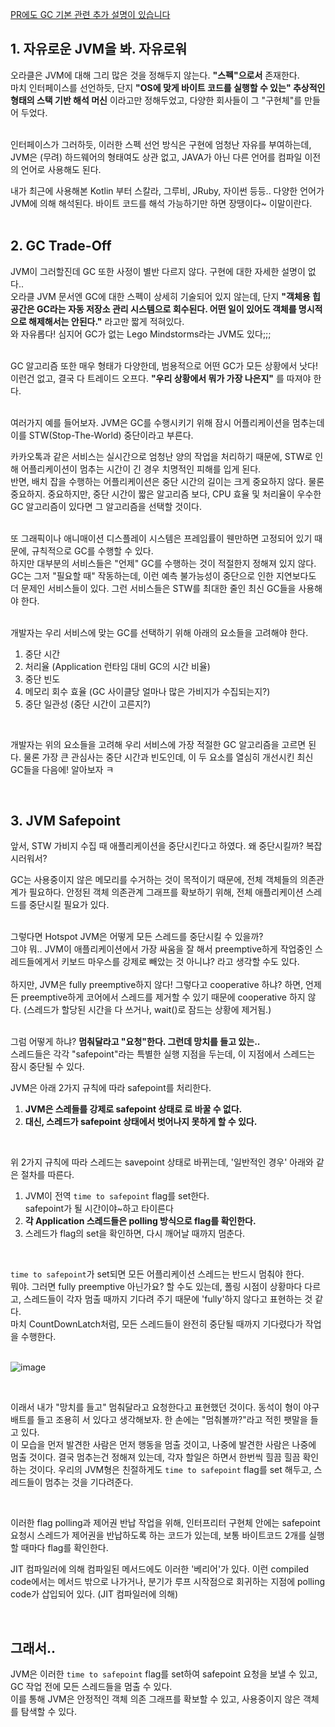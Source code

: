 [PR에도 GC 기본 관련 추가 설명이 있습니다](https://github.com/10000-Bagger/free-topic-study/pull/18)

## 1. 자유로운 JVM을 봐. 자유로워 <br>

오라클은 JVM에 대해 그리 많은 것을 정해두지 않는다. **"스펙"으로서** 존재한다. <br>
마치 인터페이스를 선언하듯, 단지 **"OS에 맞게 바이트 코드를 실행할 수 있는" 추상적인 형태의 스택 기반 해석 머신** 이라고만 정해두었고, 다양한 회사들이 그 "구현체"를 만들어 두었다. <br> <br>

인터페이스가 그러하듯, 이러한 스펙 선언 방식은 구현에 엄청난 자유를 부여하는데, JVM은 (무려) 하드웨어의 형태여도 상관 없고, JAVA가 아닌 다른 언어를 컴파일 이전의 언어로 사용해도 된다. <br>

내가 최근에 사용해본 Kotlin 부터 스칼라, 그루비, JRuby, 자이썬 등등.. 다양한 언어가 JVM에 의해 해석된다. 바이트 코드를 해석 가능하기만 하면 장땡이다~ 이말이란다. <br> <br>


## 2. GC Trade-Off
JVM이 그러할진데 GC 또한 사정이 별반 다르지 않다. 구현에 대한 자세한 설명이 없다.. <br> 
오라클 JVM 문서엔 GC에 대한 스펙이 상세히 기술되어 있지 않는데, 단지 **"객체용 힙 공간은 GC라는 자동 저장소 관리 시스템으로 회수된다. 어떤 일이 있어도 객체를 명시적으로 해제해서는 안된다."** 라고만 짧게 적혀있다. <Br> 와 자유롭다! 심지어 GC가 없는 Lego Mindstorms라는 JVM도 있다;;; <br> <br>

GC 알고리즘 또한 매우 형태가 다양한데, 범용적으로 어떤 GC가 모든 상황에서 낫다! 이런건 없고, 결국 다 트레이드 오프다. **"우리 상황에서 뭐가 가장 나은지"** 를 따져야 한다. <Br> <br>

여러가지 예를 들어보자. JVM은 GC를 수행시키기 위해 잠시 어플리케이션을 멈추는데 이를 STW(Stop-The-World) 중단이라고 부른다. <br> 

카카오톡과 같은 서비스는 실시간으로 엄청난 양의 작업을 처리하기 때문에, STW로 인해 어플리케이션이 멈추는 시간이 긴 경우 치명적인 피해를 입게 된다. <Br> 반면, 배치 잡을 수행하는 어플리케이션은 중단 시간의 길이는 크게 중요하지 않다. 물론 중요하지. 중요하지만, 중단 시간이 짧은 알고리즘 보다, CPU 효율 및 처리율이 우수한 GC 알고리즘이 있다면 그 알고리즘을 선택할 것이다. <br> <br>

또 그래픽이나 애니매이션 디스플레이 시스템은 프레임률이 웬만하면 고정되어 있기 때문에, 규칙적으로 GC를 수행할 수 있다. <br> 하지만 대부분의 서비스들은 "언제" GC를 수행하는 것이 적절한지 정해져 있지 않다. GC는 그저 "필요할 때" 작동하는데, 이런 예측 불가능성이 중단으로 인한 지연보다도 더 문제인 서비스들이 있다. 그런 서비스들은 STW를 최대한 줄인 최신 GC들을 사용해야 한다. <Br> <br>

개발자는 우리 서비스에 맞는 GC를 선택하기 위해 아래의 요소들을 고려해야 한다.

1. 중단 시간
2. 처리율 (Application 런타임 대비 GC의 시간 비율)
3. 중단 빈도
4. 메모리 회수 효율 (GC 사이클당 얼마나 많은 가비지가 수집되는지?)
5. 중단 일관성 (중단 시간이 고른지?)


<br>

개발자는 위의 요소들을 고려해 우리 서비스에 가장 적절한 GC 알고리즘을 고르면 된다. 물론 가장 큰 관심사는 중단 시간과 빈도인데, 이 두 요소를 열심히 개선시킨 최신 GC들을 다음에! 알아보자 ㅋ

<Br> 


## 3. JVM Safepoint
앞서, STW 가비지 수집 때 애플리케이션을 중단시킨다고 하였다. 왜 중단시킬까? 복잡시러워서? <Br> 

GC는 사용중이지 않은 메모리를 수거하는 것이 목적이기 때문에, 전체 객체들의 의존관계가 필요하다. 안정된 객체 의존관계 그래프를 확보하기 위해, 전체 애플리케이션 스레드를 중단시킬 필요가 있다. <br>


<br> 그렇다면 Hotspot JVM은 어떻게 모든 스레드를 중단시킬 수 있을까? <Br>
그야 뭐.. JVM이 애플리케이션에서 가장 싸움을 잘 해서 preemptive하게 작업중인 스레드들에게서 키보드 마우스를 강제로 빼았는 것 아니냐? 라고 생각할 수도 있다. <br>  
하지만, JVM은 fully preemptive하지 않다! 그렇다고 cooperative 하냐? 하면, 언제든 preemptive하게 코어에서 스레드를 제거할 수 있기 때문에 cooperative 하지 않다. (스레드가 할당된 시간을 다 쓰거나, wait()로 잠드는 상황에 제거됨.) <br> <br>

그럼 어떻게 하냐? **멈춰달라고 "요청"한다. 그런데 망치를 들고 있는..** <br>
스레드들은 각각 "safepoint"라는 특별한 실행 지점을 두는데, 이 지점에서 스레드는 잠시 중단될 수 있다. <br>

JVM은 아래 2가지 규칙에 따라 safepoint를 처리한다.

1. **JVM은 스레들를 강제로 safepoint 상태로 로 바꿀 수 없다.**
2. **대신, 스레드가 safepoint 상태에서 벗어나지 못하게 할 수 있다.**

<Br> 

위 2가지 규칙에 따라 스레드는 savepoint 상태로 바뀌는데, '일반적인 경우' 아래와 같은 절차를 따른다. 
1. JVM이 전역 `time to safepoint` flag를 set한다. <br> safepoint가 될 시간이야~하고 타이른다
2. **각 Application 스레드들은 polling 방식으로 flag를 확인한다.**
3. 스레드가 flag의 set을 확인하면, 다시 깨어날 때까지 멈춘다.

<br>

`time to safepoint`가 set되면 모든 어플리케이션 스레드는 반드시 멈춰야 한다. <Br>
뭐야. 그러면 fully preemptive 아닌가요? 할 수도 있는데, 폴링 시점이 상황마다 다르고, 스레드들이 각자 멈출 때까지 기다려 주기 때문에 'fully'하지 않다고 표현하는 것 같다. <br> 마치 CountDownLatch처럼, 모든 스레드들이 완전히 중단될 때까지 기다렸다가 작업을 수행한다. <br> 
<br>


![image](https://github.com/10000-Bagger/free-topic-study/assets/71186266/0450b1c8-97a2-4244-ac5e-871f2666ea2a)

<br>

이래서 내가 "망치를 들고" 멈춰달라고 요청한다고 표현했던 것이다. 동석이 형이 야구 배트를 들고 조용히 서 있다고 생각해보자. 한 손에는 "멈춰볼까?"라고 적힌 팻말을 들고 있다. <br> 이 모습을 먼저 발견한 사람은 먼저 행동을 멈출 것이고, 나중에 발견한 사람은 나중에 멈출 것이다. 결국 멈추는건 정해져 있는데, 각자 할일은 하면서 한번씩 힐끔 힐끔 확인하는 것이다. 우리의 JVM형은 친절하게도 `time to safepoint` flag를 set 해두고, 스레드들이 멈추는 것을 기다려준다.

<br>


이러한 flag polling과 제어권 반납 작업을 위해, 인터프리터 구현체 안에는 safepoint 요청시 스레드가 제어권을 반납하도록 하는 코드가 있는데, 보통 바이트코드 2개를 실행할 때마다 flag를 확인한다. <Br> 

JIT 컴파일러에 의해 컴파일된 메서드에도 이러한 '베리어'가 있다. 이런 compiled code에서는 메서드 밖으로 나가거나, 분기가 루프 시작점으로 회귀하는 지점에 polling code가 삽입되어 있다. (JIT 컴파일러에 의해)

<br>

## 그래서.. 

JVM은 이러한 `time to safepoint` flag를 set하여 safepoint 요청을 보낼 수 있고, GC 작업 전에 모든 스레드들을 멈출 수 있다. <br> 이를 통해 JVM은 안정적인 객체 의존 그래프를 확보할 수 있고, 사용중이지 않은 객체를 탐색할 수 있다.
